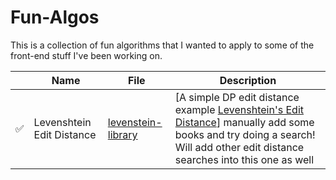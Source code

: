 # Fun-Algos
This is a collection of fun algorithms that I wanted to apply to some of the front-end stuff I've been working on. 

|          | Name                                 | File                               | Description |
| -------- | ------------------------------------ | ---------------------------------- | ----------- |
| &#9989;  | Levenshtein Edit Distance                        | [levenstein-library]([https://github.com/hadrian-reppas/rust-dsa/blob/main/src/heap.rs](https://maanavk.github.io/funalgos.github.io/levenstein-library/)) | [A simple DP edit distance example [Levenshtein's Edit Distance](https://en.wikipedia.org/wiki/Levenshtein_distance)] manually add some books and try doing a search! Will add other edit distance searches into this one as well|
